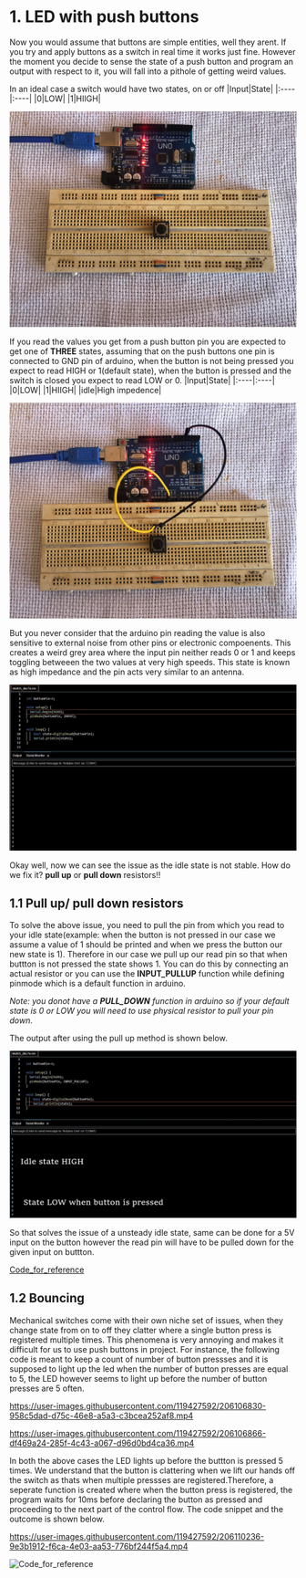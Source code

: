 #  1. LED with push buttons

Now you would assume that buttons are simple entities, well they arent. If you try and apply buttons as a switch in real time it works just fine. However the moment you decide to sense the state of a push button and program an output with respect to it, you will fall into a pithole of getting weird values. 

In an ideal case a switch would have two states, on or off
|Input|State|
|:----|:----|
|0|LOW|
|1|HIIGH|

![images](Images/1.jpg)

If you read the values you get from a push button pin you are expected to get one of **THREE** states, assuming that on the push buttons one pin is connected to GND pin of arduino, when the button is not being pressed you expect to read HIGH or 1(default state), when the button is pressed and the switch is closed you expect to read LOW or 0. 
|Input|State|
|:----|:----|
|0|LOW|
|1|HIIGH|
|idle|High impedence|

![Images](Images/2.jpg)

But you never consider that the arduino pin reading the value is also sensitive to external noise from other pins or electronic compoenents. This creates a weird grey area where the input pin neither reads 0 or 1 and keeps toggling betweeen the two values at very high speeds. This state is known as high impedance and the pin acts very similar to an antenna. 

![Images](Images/3.JPG)

Okay well, now we can see the issue as the idle state is not stable. How do we fix it? **pull up** or **pull down** resistors!!

## 1.1 Pull up/ pull down resistors
To solve the above issue, you need to pull the pin from which you read to your idle state(example: when the button is not pressed in our case we assume a value of 1 should be printed and when we press the button our new state is 1). Therefore in our case we pull up our read pin so that when buttton is not pressed the state shows 1. You can do this by connecting an actual resistor or you can use the **INPUT_PULLUP** function while defining pinmode which is a default function in arduino.

_Note: you donot have a **PULL_DOWN** function in arduino so if your default state is 0 or LOW you will need to use physical resistor to pull your pin down_.

The output after using the pull up method is shown below.

![Images](Images/4.JPG)

So that solves the issue of a unsteady idle state, same can be done for a 5V input on the button however the read pin will have to be pulled down for the given input on buttton.

[Code_for_reference](https://github.com/Darshansgit/EverythingArduino/blob/main/Arduino_basics/Code/1__InputPullup.ino)

## 1.2 Bouncing

Mechanical switches come with their own niche set of issues, when they change state from on to off they clatter where a single button press is registered multiple times. This phenomena is very annoying and makes it difficult for us to use push buttons in project. For instance, the following code is meant to keep a count of number of button pressses and it is supposed to light up the led when the number of button presses are equal to 5, the LED however seems to light up before the number of button presses are 5 often. 


https://user-images.githubusercontent.com/119427592/206106830-958c5dad-d75c-46e8-a5a3-c3bcea252af8.mp4


https://user-images.githubusercontent.com/119427592/206106866-df469a24-285f-4c43-a067-d96d0bd4ca36.mp4

In both the above cases the LED lights up before the buttton is pressed 5 times. We understand that the button is clattering when we lift our hands off the switch as thats when multiple pressses are registered.Therefore, a seperate function is created where when the button press is registered, the program waits for 10ms before declaring the button as pressed and proceeding to the next part of the control flow. The code snippet and the outcome is shown below. 

https://user-images.githubusercontent.com/119427592/206110236-9e3b1912-f6ca-4e03-aa53-776bf244f5a4.mp4

![Code_for_reference](https://github.com/Darshansgit/EverythingArduino/blob/main/Arduino_basics/Code/2_debouncing.ino)
